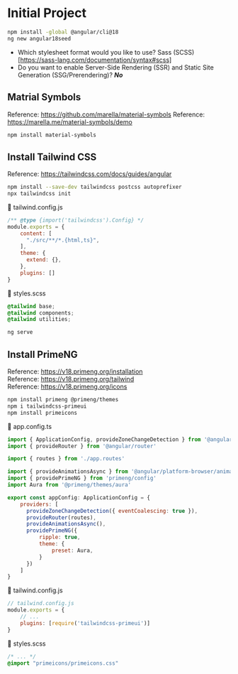 # Initial Project
``` bash
npm install -global @angular/cli@18
ng new angular18seed
```

- Which stylesheet format would you like to use? Sass (SCSS) <br/>
[https://sass-lang.com/documentation/syntax#scss]
- Do you want to enable Server-Side Rendering (SSR) and Static Site Generation (SSG/Prerendering)? ___No___


## Matrial Symbols
Reference: https://github.com/marella/material-symbols
Reference: https://marella.me/material-symbols/demo
``` bash
npm install material-symbols
```

## Install Tailwind CSS
Reference: https://tailwindcss.com/docs/guides/angular
``` bash
npm install --save-dev tailwindcss postcss autoprefixer
npx tailwindcss init
```

:page_with_curl: tailwind.config.js
``` js 
/** @type {import('tailwindcss').Config} */
module.exports = {
    content: [
      "./src/**/*.{html,ts}",
    ],
    theme: {
      extend: {},
    },
    plugins: []
}
```

:page_with_curl: styles.scss
``` css
@tailwind base;
@tailwind components;
@tailwind utilities;
```

``` bash
ng serve
```

## Install PrimeNG 
Reference: https://v18.primeng.org/installation <br/>
Reference: https://v18.primeng.org/tailwind <br/>
Reference: https://v18.primeng.org/icons

``` bash
npm install primeng @primeng/themes
npm i tailwindcss-primeui
npm install primeicons
```

:page_with_curl: app.config.ts
``` js
import { ApplicationConfig, provideZoneChangeDetection } from '@angular/core'
import { provideRouter } from '@angular/router'

import { routes } from './app.routes'

import { provideAnimationsAsync } from '@angular/platform-browser/animations/async'
import { providePrimeNG } from 'primeng/config'
import Aura from '@primeng/themes/aura'

export const appConfig: ApplicationConfig = {
    providers: [
      provideZoneChangeDetection({ eventCoalescing: true }), 
      provideRouter(routes),
      provideAnimationsAsync(),
      providePrimeNG({ 
          ripple: true,
          theme: {
              preset: Aura,
          }
      })
    ]
}
```

:page_with_curl: tailwind.config.js
``` js
// tailwind.config.js
module.exports = {
    // ...
    plugins: [require('tailwindcss-primeui')]
}
```

:page_with_curl: styles.scss
``` css
/* ... */
@import "primeicons/primeicons.css"
```
